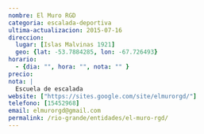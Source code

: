 ```yaml
---
nombre: El Muro RGD
categoria: escalada-deportiva
ultima-actualizacion: 2015-07-16
direccion: 
  lugar: [Islas Malvinas 1921]
  geo: {lat: -53.7884285, lon: -67.726493}
horario: 
  - {dia: "", hora: "", nota: "" }
precio: 
nota: | 
  Escuela de escalada
website: ["https://sites.google.com/site/elmurorgd/"]
telefono: [15452968]
email: elmurorgd@gmail.com
permalink: /rio-grande/entidades/el-muro-rgd/
---
```



